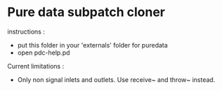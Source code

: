 # Pure data subpatch cloner

instructions : 
* put this folder in your 'externals' folder for puredata
* open pdc-help.pd

Current limitations :
- Only non signal inlets and outlets. Use receive~ and throw~ instead.

